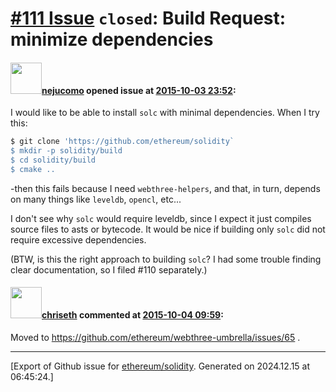# [\#111 Issue](https://github.com/ethereum/solidity/issues/111) `closed`: Build Request: minimize dependencies

#### <img src="https://avatars.githubusercontent.com/u/480497?v=4" width="50">[nejucomo](https://github.com/nejucomo) opened issue at [2015-10-03 23:52](https://github.com/ethereum/solidity/issues/111):

I would like to be able to install `solc` with minimal dependencies. When I try this:

``` bash
$ git clone 'https://github.com/ethereum/solidity`
$ mkdir -p solidity/build
$ cd solidity/build
$ cmake ..
```

-then this fails because I need `webthree-helpers`, and that, in turn, depends on many things like `leveldb`, `opencl`, etc...

I don't see why `solc` would require leveldb, since I expect it just compiles source files to asts or bytecode. It would be nice if building only `solc` did not require excessive dependencies.

(BTW, is this the right approach to building `solc`? I had some trouble finding clear documentation, so I filed #110 separately.)


#### <img src="https://avatars.githubusercontent.com/u/9073706?v=4" width="50">[chriseth](https://github.com/chriseth) commented at [2015-10-04 09:59](https://github.com/ethereum/solidity/issues/111#issuecomment-145331534):

Moved to https://github.com/ethereum/webthree-umbrella/issues/65 .


-------------------------------------------------------------------------------



[Export of Github issue for [ethereum/solidity](https://github.com/ethereum/solidity). Generated on 2024.12.15 at 06:45:24.]
